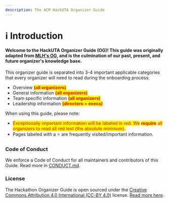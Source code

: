 ```yaml
---
description: The ACM HackUTA Organizer Guide
---
```


# ℹ Introduction

#### Welcome to the HackUTA Organizer Guide (OG)! This guide was originally adapted from [MLH's OG](https://github.com/MLH/mlh-hackathon-organizer-guide), and is the culmination of our past, present, and future organizer's knowledge base.

This organizer guide is separated into 3-4 important applicable categories that every organizer will need to read during the onboarding process:

* Overview <mark style="color:red;">**(all organizers)**</mark>
* General information <mark style="color:red;">**(all organizers)**</mark>
* Team specific information <mark style="color:red;">**(all organizers)**</mark>
* Leadership information <mark style="color:red;">**(directors + execs)**</mark>

When using this guide, please note:

* <mark style="color:red;">Exceptionally important information will be labeled in red. We</mark> <mark style="color:red;"></mark><mark style="color:red;">**require**</mark> <mark style="color:red;"></mark><mark style="color:red;">all organizers to read all red text (the absolute minimum).</mark>
* Pages labeled with a :star: are frequently visited/important information.

### Code of Conduct

We enforce a Code of Conduct for all maintainers and contributors of this Guide. Read more in [CONDUCT.md](CONDUCT.md).

### License

The Hackathon Organizer Guide is open sourced under the [Creative Commons Attribution 4.0 International (CC-BY 4.0)](https://creativecommons.org/licenses/by/4.0/) license. [Read more here](LICENSE.md).
